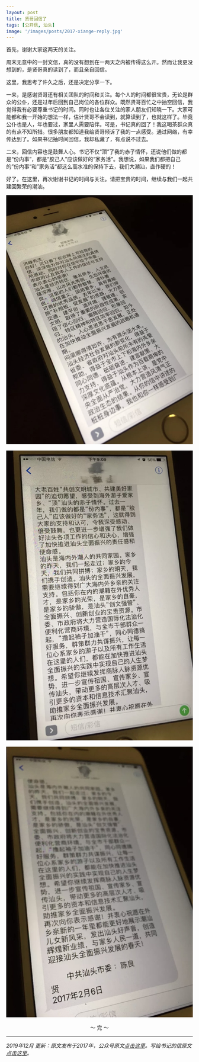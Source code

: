 ```yaml
---
layout: post
title: 贤哥回信了
tags: [公开信, 汕头]
image: '/images/posts/2017-xiange-reply.jpg'
---
```


首先，谢谢大家这两天的关注。

周末无意中的一封文信，真的没有想到在一两天之内被传得这么开。然而让我更没想到的，是贤哥真的读到了，而且亲自回信。

这里，我思考了许久之后，还是决定分享一下。

一来，是感谢贤哥还有相关团队的时间和关注。每个人的时间都很宝贵，无论是群众的公仆，还是过年后回到自己岗位的各位群众。既然贤哥百忙之中抽空回信，我觉得我有必要尊重书记的时间。同时也让各位关注的家人朋友们知晓一下。大家可能都和我一开始的想法一样，估计贤哥不会读到，就算读到了，也就这样了。毕竟公仆也是人，年也要过，家里人需要陪伴。可是，书记真的回了！我这喝茶群众真的有点不知所措。很多朋友都知道我给贤哥倾诉了我的一点感受。通过网络，有幸传达到了。如果书记抽时间回信，我却私藏了，有点说不过去。

二来，回信内容也是鼓舞人心。书记不仅“顶”了我的赤子情怀，还说他们做的都是“份内事”，都是“胶己人”应该做好的“家务活”。我想说，如果我们都把自己的”份内事“和”家务活“都这么高水准的保持下去，我们大潮汕，直作硬的！

好了。在这里，再次谢谢书记的时间与关注。请把宝贵的时间，继续与我们一起共建回繁荣的潮汕。

![洪峰的笔记本 - 汕头市委书记 陈良贤 回信][reply1]

![洪峰的笔记本 - 汕头市委书记 陈良贤 回信][reply2]

![洪峰的笔记本 - 汕头市委书记 陈良贤 回信][reply3]


<p style="text-align: center;">～ 完 ～</p>

---
_2019年12月 更新：原文发布于2017年，公众号原文[点击这里][reply-link]。写给书记的信原文[点击这里][letter]。_

<!-- Links -->
[reply-link]: https://mp.weixin.qq.com/s/JRAwEQsbc9wFdvas-qyLfQ
[letter]: /2017/02/05/shantou-xiange-mayor-letter/
<!-- Photos -->
[reply1]: /images/posts/2017-reply1.jpg
[reply2]: /images/posts/2017-reply2.jpg
[reply3]: /images/posts/2017-reply3.jpg
